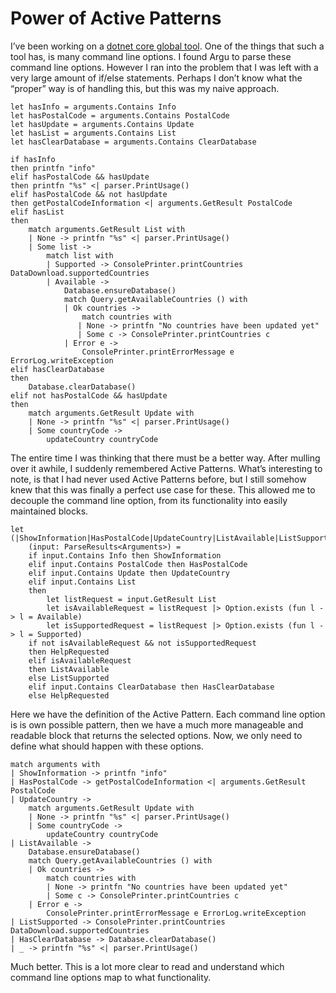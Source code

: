 Power of Active Patterns
========================

I’ve been working on a [dotnet core global tool](https://docs.microsoft.com/en-us/dotnet/core/tools/global-tools). One of the things that such a tool has, is many command line options. I found Argu to parse these command line options. However I ran into the problem that I was left with a very large amount of if/else statements. Perhaps I don’t know what the “proper” way is of handling this, but this was my naive approach.


```
let hasInfo = arguments.Contains Info
let hasPostalCode = arguments.Contains PostalCode
let hasUpdate = arguments.Contains Update
let hasList = arguments.Contains List
let hasClearDatabase = arguments.Contains ClearDatabase

if hasInfo
then printfn "info"
elif hasPostalCode && hasUpdate
then printfn "%s" <| parser.PrintUsage()
elif hasPostalCode && not hasUpdate
then getPostalCodeInformation <| arguments.GetResult PostalCode
elif hasList
then
    match arguments.GetResult List with
    | None -> printfn "%s" <| parser.PrintUsage()
    | Some list ->
        match list with
        | Supported -> ConsolePrinter.printCountries DataDownload.supportedCountries
        | Available ->
            Database.ensureDatabase()
            match Query.getAvailableCountries () with
            | Ok countries ->
                match countries with
               | None -> printfn "No countries have been updated yet"
               | Some c -> ConsolePrinter.printCountries c
            | Error e ->
                ConsolePrinter.printErrorMessage e ErrorLog.writeException
elif hasClearDatabase
then
    Database.clearDatabase()
elif not hasPostalCode && hasUpdate
then
    match arguments.GetResult Update with
    | None -> printfn "%s" <| parser.PrintUsage()
    | Some countryCode ->
        updateCountry countryCode
```

The entire time I was thinking that there must be a better way. After mulling over it awhile, I suddenly remembered Active Patterns. What’s interesting to note, is that I had never used Active Patterns before, but I still somehow knew that this was finally a perfect use case for these. This allowed me to decouple the command line option, from its functionality into easily maintained blocks.


```
let (|ShowInformation|HasPostalCode|UpdateCountry|ListAvailable|ListSupported|HasClearDatabase|HelpRequested|)
    (input: ParseResults<Arguments>) =
    if input.Contains Info then ShowInformation
    elif input.Contains PostalCode then HasPostalCode
    elif input.Contains Update then UpdateCountry
    elif input.Contains List
    then
        let listRequest = input.GetResult List
        let isAvailableRequest = listRequest |> Option.exists (fun l -> l = Available)
        let isSupportedRequest = listRequest |> Option.exists (fun l -> l = Supported)
    if not isAvailableRequest && not isSupportedRequest
    then HelpRequested
    elif isAvailableRequest
    then ListAvailable
    else ListSupported
    elif input.Contains ClearDatabase then HasClearDatabase
    else HelpRequested
```

Here we have the definition of the Active Pattern. Each command line option is is own possible pattern, then we have a much more manageable and readable block that returns the selected options. Now, we only need to define what should happen with these options.

```
match arguments with
| ShowInformation -> printfn "info"
| HasPostalCode -> getPostalCodeInformation <| arguments.GetResult PostalCode
| UpdateCountry ->
    match arguments.GetResult Update with
    | None -> printfn "%s" <| parser.PrintUsage()
    | Some countryCode ->
        updateCountry countryCode
| ListAvailable ->
    Database.ensureDatabase()
    match Query.getAvailableCountries () with
    | Ok countries ->
        match countries with
        | None -> printfn "No countries have been updated yet"
        | Some c -> ConsolePrinter.printCountries c
    | Error e ->
        ConsolePrinter.printErrorMessage e ErrorLog.writeException
| ListSupported -> ConsolePrinter.printCountries DataDownload.supportedCountries
| HasClearDatabase -> Database.clearDatabase()
| _ -> printfn "%s" <| parser.PrintUsage()
```


Much better. This is a lot more clear to read and understand which command line options map to what functionality.
